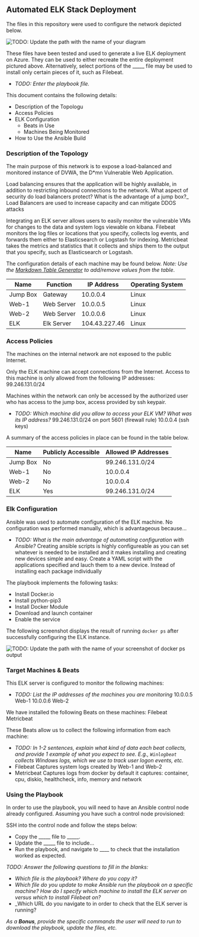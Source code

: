 ## Automated ELK Stack Deployment

The files in this repository were used to configure the network depicted below.

![TODO: Update the path with the name of your diagram](Images/diagram_filename.png)

These files have been tested and used to generate a live ELK deployment on Azure. They can be used to either recreate the entire deployment pictured above. Alternatively, select portions of the _____ file may be used to install only certain pieces of it, such as Filebeat.

  - _TODO: Enter the playbook file._

This document contains the following details:
- Description of the Topologu
- Access Policies
- ELK Configuration
  - Beats in Use
  - Machines Being Monitored
- How to Use the Ansible Build


### Description of the Topology

The main purpose of this network is to expose a load-balanced and monitored instance of DVWA, the D*mn Vulnerable Web Application.

Load balancing ensures that the application will be highly available, in addition to restricting inbound connections to the network.
What aspect of security do load balancers protect? What is the advantage of a jump box?_
Load Balancers are used to increase capacity and can mitigate DDOS attacks

Integrating an ELK server allows users to easily monitor the vulnerable VMs for changes to the data and system logs viewable on kibana.
Filebeat monitors the log files or locations that you specify, collects log events, and forwards them either to Elasticsearch or Logstash for indexing.
Metricbeat takes the metrics and statistics that it collects and ships them to the output that you specify, such as Elasticsearch or Logstash.

The configuration details of each machine may be found below.
_Note: Use the [Markdown Table Generator](http://www.tablesgenerator.com/markdown_tables) to add/remove values from the table_.

| Name     | Function    | IP Address    | Operating System |
|----------|-------------|---------------|------------------|
| Jump Box | Gateway     | 10.0.0.4      | Linux            |
| Web-1    | Web Server  | 10.0.0.5      | Linux            |
| Web-2    | Web Server  | 10.0.0.6      | Linux            |
| ELK      | Elk Server  | 104.43.227.46 | Linux            |

### Access Policies

The machines on the internal network are not exposed to the public Internet. 

Only the ELK machine can accept connections from the Internet. Access to this machine is only allowed from the following IP addresses:
99.246.131.0/24 

Machines within the network can only be accessed by the authorized user who has access to the jump box, access provided by ssh keypair.
- _TODO: Which machine did you allow to access your ELK VM? What was its IP address?_
99.246.131.0/24 on port 5601 (firewall rule)
10.0.0.4 (ssh keys)

A summary of the access policies in place can be found in the table below.

| Name     | Publicly Accessible | Allowed IP Addresses |
|----------|---------------------|----------------------|
| Jump Box | No                  | 99.246.131.0/24      |
| Web-1    | No                  | 10.0.0.4             |
| Web-2    | No                  | 10.0.0.4             |
| ELK      | Yes                 | 99.246.131.0/24      |

### Elk Configuration

Ansible was used to automate configuration of the ELK machine. No configuration was performed manually, which is advantageous because...
- _TODO: What is the main advantage of automating configuration with Ansible?_
Creating ansible scripts is highly configureable as you can set whatever is needed to be installed and it makes installing and creating new devices 
simple and easy. Create a YAML script with the applications specified and lauch them to a new device. Instead of installing each package individually 

The playbook implements the following tasks:
- Install Docker.io
- Install python-pip3
- Install Docker Module
- Download and launch container
- Enable the service

The following screenshot displays the result of running `docker ps` after successfully configuring the ELK instance.

![TODO: Update the path with the name of your screenshot of docker ps output](Images/docker_ps_output.png)

### Target Machines & Beats
This ELK server is configured to monitor the following machines:
- _TODO: List the IP addresses of the machines you are monitoring_
10.0.0.5 Web-1
10.0.0.6 Web-2

We have installed the following Beats on these machines:
Filebeat
Metricbeat

These Beats allow us to collect the following information from each machine:
- _TODO: In 1-2 sentences, explain what kind of data each beat collects, and provide 1 example of what you expect to see. E.g., `Winlogbeat` collects Windows logs, which we use to track user logon events, etc._
- Filebeat Captures system logs created by Web-1 and Web-2
- Metricbeat Captures logs from docker by default it captures: container, cpu, diskio, healthcheck, info, memory and network

### Using the Playbook
In order to use the playbook, you will need to have an Ansible control node already configured. Assuming you have such a control node provisioned: 

SSH into the control node and follow the steps below:
- Copy the _____ file to _____.
- Update the _____ file to include...
- Run the playbook, and navigate to ____ to check that the installation worked as expected.

_TODO: Answer the following questions to fill in the blanks:_
- _Which file is the playbook? Where do you copy it?_
- _Which file do you update to make Ansible run the playbook on a specific machine? How do I specify which machine to install the ELK server on versus which to install Filebeat on?_
- _Which URL do you navigate to in order to check that the ELK server is running?

_As a **Bonus**, provide the specific commands the user will need to run to download the playbook, update the files, etc._
